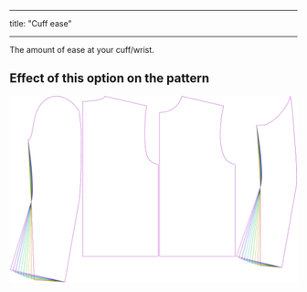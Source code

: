 ***

title: "Cuff ease"

***

The amount of ease at your cuff/wrist.

## Effect of this option on the pattern

![This image shows the effect of this option by superimposing several variants that have a different value for this option](bent_cuffease_sample.svg "Effect of this option on the pattern")
